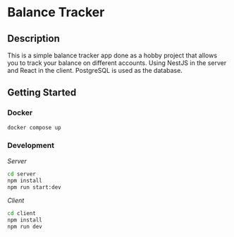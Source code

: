 # Balance Tracker

## Description

This is a simple balance tracker app done as a hobby project that allows you to track your balance on different accounts.
Using NestJS in the server and React in the client. PostgreSQL is used as the database.


## Getting Started

### Docker

```bash
docker compose up
```


### Development
*Server*

```bash
cd server
npm install
npm run start:dev
```

*Client*

```bash
cd client
npm install
npm run dev
```